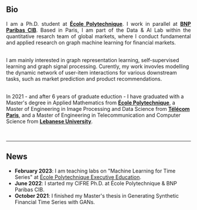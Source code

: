 ## Bio


<p style="text-align:justify">I am a Ph.D. student at <a href="https://www.polytechnique.edu/en" target="_blank"><b>École Polytechnique</b></a>. I work in parallel at <a href="https://globalmarkets.cib.bnpparibas" target="_blank"><b>BNP Paribas CIB</b></a>. Based in Paris, I am part of the Data & AI Lab within the quantitative resarch team of global markets, where I conduct fundamental and applied research on graph machine learning for financial markets.<br><br>


I am mainly interested in graph representation learning, self-supervised learning and graph signal processing. Curently, my work invovles modelling the dynamic network of user-item interactions for various downstream tasks, such as market prediction and product recommendations. <br><br>

In 2021 - and after 6 years of graduate eduction - I have graduated with a Master's degree in Applied Mathematics from <a href="https://www.polytechnique.edu/en" target="_blank"><b>École Polytechnique</b></a>, a Master of Engineering in Image Processing and Data Science from <a href="https://www.telecom-paris.fr" target="_blank"><b>Télécom Paris</b></a>, and a Master of Engineering in Telecommunication and Computer Science from <a href="http://www.ulfg.ul.edu.lb" target="_blank"><b>Lebanese University</b></a>.

<br>

---

## News

- **February 2023**: I am teaching labs on "Machine Learning for Time Series" at <a href="https://exed.polytechnique.edu/formations/data/data-sciences-intelligence-artificielle" target="_blank">École Polytechnique Executive Education</a>.
- **June 2022**: I started my CIFRE Ph.D. at École Polytechnique & BNP Paribas CIB.
- **October 2021**: I finished my Master's thesis in Generating Synthetic Financial Time Series with GANs.

<br>
